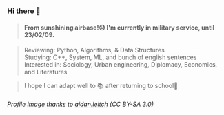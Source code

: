 ### Hi there 👋
> #### From sunshining airbase!😓 I'm currently in military service, until 23/02/09.

> Reviewing: Python, Algorithms, & Data Structures  
> Studying: C++, System, ML, and bunch of english sentences  
> Interested in: Sociology, Urban engineering, Diplomacy, Economics, and Literatures  

> I hope I can adapt well to 📚 after returning to school🤗
###### *Profile image thanks to [aidan.leitch](https://www.tinkercad.com/things/4hAO6GgTgpU) (CC BY-SA 3.0)*
<!--
**sciberbee/sciberbee** is a ✨ _special_ ✨ repository because its `README.md` (this file) appears on your GitHub profile.

Here are some ideas to get you started:

- 🔭 I’m currently working on ...
- 🌱 I’m currently learning ...
- 👯 I’m looking to collaborate on ...
- 🤔 I’m looking for help with ...
- 💬 Ask me about ...
- 📫 How to reach me: ...
- 😄 Pronouns: ...
- ⚡ Fun fact: ...
- 깃허브 위젯도 나중에 추가하자
- 블로그도...
- 교환학생 기록도.. 개발경험도..
-->
